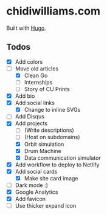 # chidiwilliams.com

Built with [Hugo](https://gohugo.io/).

## Todos

- [x] Add colors
- [ ] Move old articles
  - [x] Clean Go
  - [ ] Internships
  - [ ] Story of CU Prints
- [x] Add bio
- [x] Add social links
  - [x] Change to inline SVGs
- [ ] Add Disqus
- [x] Add projects
  - [ ] (Write descriptions)
  - [ ] (Host on subdomains)
  - [x] Orbit simulation
  - [x] Drum Machine
  - [x] Data communication simulator
- [x] Add workflow to deploy to Netlify
- [x] Add social cards
  - [x] Make site card image
- [ ] Dark mode :)
- [x] Google Analytics
- [x] Add favicon
- [ ] Use thicker expand icon
